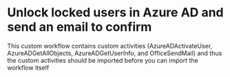 # Unlock locked users in Azure AD and send an email to confirm
This custom workflow contains custom activities (AzureADActivateUser, AzureADGetAllObjects, AzureADGetUserInfo, and OfficeSendMail) and thus the custom activities should be imported before you can import the workflow itself

